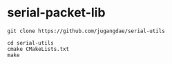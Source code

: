 # serial-packet-lib

```
git clone https://github.com/jugangdae/serial-utils
```

```
cd serial-utils
cmake CMakeLists.txt
make
```